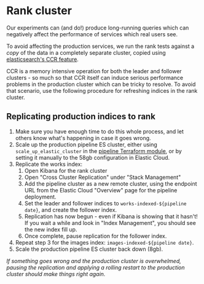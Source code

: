 # Rank cluster

Our experiments can (and do!) produce long-running queries which can negatively affect the performance of services which real users see.

To avoid affecting the production services, we run the rank tests against a _copy_ of the data in a completely separate cluster, copied using [elasticsearch's CCR feature](https://www.elastic.co/guide/en/elasticsearch/reference/current/xpack-ccr.html).

CCR is a memory intensive operation for both the leader and follower clusters - so much so that CCR itself can induce serious performance problems in the production cluster which can be tricky to resolve. To avoid that scenario, use the following procedure for refreshing indices in the rank cluster.

## Replicating production indices to rank

1. Make sure you have enough time to do this whole process, and let others know what's happening in case it goes wrong.
2. Scale up the production pipeline ES cluster, either using `scale_up_elastic_cluster` in the [pipeline Terraform module](https://github.com/wellcomecollection/catalogue-pipeline/blob/main/pipeline/terraform/main.tf), or by setting it manually to the 58gb configuration in Elastic Cloud.
3. Replicate the works index:
   1. Open Kibana for the rank cluster
   2. Open "Cross Cluster Replication" under "Stack Management"
   3. Add the pipeline cluster as a new remote cluster, using the endpoint URL from the Elastic Cloud "Overview" page for the pipeline deployment.
   4. Set the leader and follower indices to `works-indexed-${pipeline date}`, and create the follower index.
   5. Replication has now begun - even if Kibana is showing that it hasn't! If you wait a while and look in "Index Management", you should see the new index fill up.
   6. Once complete, pause replication for the follower index.
4. Repeat step 3 for the images index: `images-indexed-${pipeline date}`.
5. Scale the production pipeline ES cluster back down (8gb).

_If something goes wrong and the production cluster is overwhelmed, pausing the replication and applying a rolling restart to the production cluster should make things right again._
